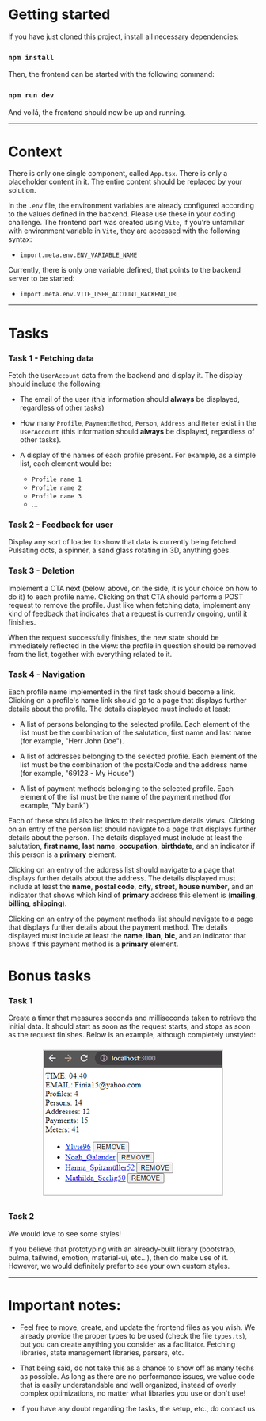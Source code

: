 # Getting started

If you have just cloned this project, install all necessary dependencies:

### `npm install`

Then, the frontend can be started with the following command:

### `npm run dev`

And voilá, the frontend should now be up and running.

---

# Context

There is only one single component, called `App.tsx`. There is only a placeholder content in it. The entire content
should be replaced by your solution.

In the `.env` file, the environment variables are already configured according to the values defined
in the backend. Please use these in your coding challenge. The frontend part was created using `Vite`,
if you're unfamiliar with environment variable in `Vite`, they are accessed with the following syntax:

- `import.meta.env.ENV_VARIABLE_NAME`

Currently, there is only one variable defined, that points to the backend server to be started:

- `import.meta.env.VITE_USER_ACCOUNT_BACKEND_URL`

---

# Tasks

### Task 1 - Fetching data
Fetch the `UserAccount` data from the backend and display it. The display should include the following:

- The email of the user (this information should **always** be displayed, regardless of other tasks)


- How many `Profile`, `PaymentMethod`, `Person`, `Address` and `Meter` exist in the `UserAccount` (this information should **always** be displayed, regardless of other tasks).


- A display of the names of each profile present. For example, as a simple list, each element would be:
    - `Profile name 1`
    - `Profile name 2`
    - `Profile name 3`
    - ...

### Task 2 - Feedback for user
Display any sort of loader to show that data is currently being fetched. Pulsating dots, a spinner,
a sand glass rotating in 3D, anything goes.


### Task 3 - Deletion
Implement a CTA next (below, above, on the side, it is your choice on how to do it) to each profile name.
Clicking on that CTA should perform a POST request to remove the profile. Just like when fetching data, implement
any kind of feedback that indicates that a request is currently ongoing, until it finishes.

When the request successfully finishes, the new state should be immediately reflected in the view: the profile
in question should be removed from the list, together with everything related to it.

### Task 4 - Navigation
Each profile name implemented in the first task should become a link. Clicking on a profile's name link should go
to a page that displays further details about the profile. The details displayed must include at least:
 
- A list of persons belonging to the selected profile. Each element of the list must be the combination of the salutation,
first name and last name (for example, "Herr John Doe").


- A list of addresses belonging to the selected profile. Each element of the list must be the combination of the
postalCode and the address name (for example, "69123 - My House")


- A list of payment methods belonging to the selected profile. Each element of the list must be the name of the
payment method (for example, "My bank")

Each of these should also be links to their respective details views. Clicking on an entry of the person list should
navigate to a page that displays further details about the person. The details displayed must include at least the
salutation, **first name**, **last name**, **occupation**, **birthdate**, and an indicator if this person is a
**primary** element.

Clicking on an entry of the address list should navigate to a page that displays further details about the
address. The details displayed must include at least the **name**, **postal code**, **city**, **street**,
**house number**, and an indicator that shows which kind of **primary** address this element is (**mailing**,
**billing**, **shipping**).

Clicking on an entry of the payment methods list should navigate to a page that displays further details about the
payment method. The details displayed must include at least the **name**, **iban**, **bic**, and an indicator that
shows if this payment method is a **primary** element.

# Bonus tasks

### Task 1
Create a timer that measures seconds and milliseconds taken to retrieve the initial data. It should start as soon as
the request starts, and stops as soon as the request finishes. Below is an example, although completely unstyled:

   <div style="padding: 8px; display: grid; justify-items: center">
      <img src="assets/timer.gif" alt="timer" style="border: 2px solid #c9c9c9;" />
   </div>

### Task 2
We would love to see some styles!

If you believe that prototyping with an already-built library (bootstrap, bulma, tailwind, emotion, material-ui, etc...), then do make use of it.
However, we would definitely prefer to see your own custom styles.

---

# Important notes:

- Feel free to move, create, and update the frontend files as you wish. We already provide the proper types
  to be used (check the file `types.ts`), but you can create anything you consider as a facilitator. Fetching libraries,
  state management libraries, parsers, etc.


- That being said, do not take this as a chance to show off as many techs as possible. As long as there are no
  performance issues, we value code that is easily understandable and well organized, instead of overly complex
  optimizations, no matter what libraries you use or don't use!


- If you have any doubt regarding the tasks, the setup, etc., do contact us.
